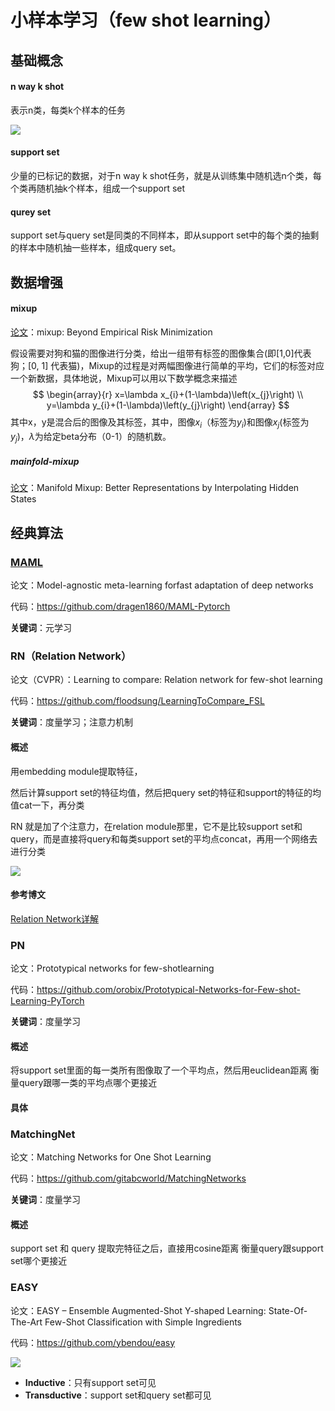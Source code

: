 # 小样本学习（few shot learning）

## 基础概念

#### n way k shot

表示n类，每类k个样本的任务

![](https://gitee.com/liu-huilin/markdownimg/raw/main/img2022/notes_few_shot_learning1.png)

#### support set

少量的已标记的数据，对于n way k shot任务，就是从训练集中随机选n个类，每个类再随机抽k个样本，组成一个support set

#### qurey set

support set与query set是同类的不同样本，即从support set中的每个类的抽剩的样本中随机抽一些样本，组成query set。



## 数据增强

#### mixup

[论文](https://arxiv.org/abs/1710.09412)：mixup: Beyond Empirical Risk Minimization

假设需要对狗和猫的图像进行分类，给出一组带有标签的图像集合(即[1,0]代表狗；[0, 1] 代表猫)，Mixup的过程是对两幅图像进行简单的平均，它们的标签对应一个新数据，具体地说，Mixup可以用以下数学概念来描述
$$
\begin{array}{r}
x=\lambda x_{i}+(1-\lambda)\left(x_{j}\right) \\
y=\lambda y_{i}+(1-\lambda)\left(y_{j}\right)
\end{array}
$$
其中x，y是混合后的图像及其标签，其中，图像$x_{i}$（标签为$y_i$)和图像$x_j$(标签为$y_j$)，$\lambda$为给定beta分布（0-1）的随机数。

##### mainfold-mixup

[论文](https://proceedings.mlr.press/v97/verma19a.html)：Manifold Mixup: Better Representations by Interpolating Hidden States



## 经典算法

### [MAML](meta_learning.md)

论文：Model-agnostic meta-learning forfast adaptation of deep networks

代码：https://github.com/dragen1860/MAML-Pytorch

**关键词**：元学习





### RN（Relation Network）

论文（CVPR）：Learning to compare: Relation network for few-shot learning

代码：https://github.com/floodsung/LearningToCompare_FSL

**关键词**：度量学习；注意力机制

#### 概述

用embedding module提取特征，

然后计算support set的特征均值，然后把query set的特征和support的特征的均值cat一下，再分类

RN 就是加了个注意力，在relation module那里，它不是比较support set和 query，而是直接将query和每类support set的平均点concat，再用一个网络去进行分类

![](https://gitee.com/liu-huilin/markdownimg/raw/main/img2022/notes_few_shot_learning_rn1.png)

#### 参考博文

[Relation Network详解](https://zhuanlan.zhihu.com/p/443661283)



### PN

论文：Prototypical networks for few-shotlearning

代码：https://github.com/orobix/Prototypical-Networks-for-Few-shot-Learning-PyTorch

**关键词**：度量学习

#### 概述

将support set里面的每一类所有图像取了一个平均点，然后用euclidean距离 衡量query跟哪一类的平均点哪个更接近

#### 具体



### MatchingNet

论文：Matching Networks for One Shot Learning

代码：https://github.com/gitabcworld/MatchingNetworks

**关键词**：度量学习

#### 概述

support set 和 query 提取完特征之后，直接用cosine距离 衡量query跟support set哪个更接近



### EASY

论文：EASY – Ensemble Augmented-Shot Y-shaped Learning: State-Of-The-Art Few-Shot Classification with Simple Ingredients

代码：https://github.com/ybendou/easy





![](https://gitee.com/liu-huilin/markdownimg/raw/main/img2022/notes_few_shot_learning_easy1.png)

- **Inductive**：只有support set可见
- **Transductive**：support set和query set都可见